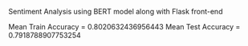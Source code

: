 Sentiment Analysis using BERT model along with Flask front-end

Mean Train Accuracy = 0.8020632436956443
Mean Test Accuracy = 0.7918788907753254
